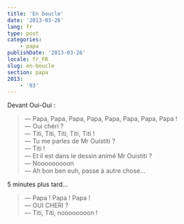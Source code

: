 ```yaml
---
title: 'En boucle'
date: '2013-03-26'
lang: fr
type: post
categories:
    - papa
publishDate: '2013-03-26'
locale: fr_FR
slug: en-boucle
section: papa
2013:
    - '03'
---
```


Devant Oui-Oui :

> — Papa, Papa, Papa, Papa, Papa, Papa, Papa, Papa !  
> — Oui chéri ?  
> — Titi, Titi, Titi, Titi, Titi !  
> — Tu me parles de Mr Ouistiti ?  
> — Titi !  
> — Et il est dans le dessin animé Mr Ouistiti ?  
> — Nooooooooon  
> — Ah bon ben euh, passe à autre chose...

5 minutes plus tard...

> — Papa ! Papa ! Papa !  
> — OUI CHERI ?  
> — Titi, Titi, noooooooon !

